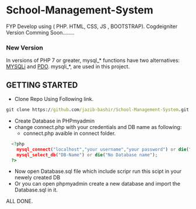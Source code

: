 # School-Management-System
FYP Develop using ( PHP. HTML, CSS, JS , BOOTSTRAP).
Cogdeigniter Version Comming Soon........

### New Version
In versions of PHP 7 or greater, mysql_* functions have two alternatives: [MYSQLi](https://www.php.net/manual/en/book.mysqli.php) and [PDO](https://www.php.net/manual/en/book.pdo.php). mysqli_*, are used in this project.

## GETTING STARTED
+ Clone Repo Using Following link.
```cmd
git clone https://github.com/jazib-bashir/School-Management-System.git
````
+ Create Database in PHPmyadmin
+ change connect.php with your credentials and DB name as following:
  - connect.php avaible in connect folder.
```php
  <?php
  	mysql_connect("localhost","your username","your password") or die("No Connection");
  	mysql_select_db("DB-Name") or die("No Database name");
  ?>
```

+ Now open Database.sql file which include scripr run this scipt in your newely created DB
+ Or you can open phpmyadmin create a new database and import the Database.sql in it.

ALL DONE.

